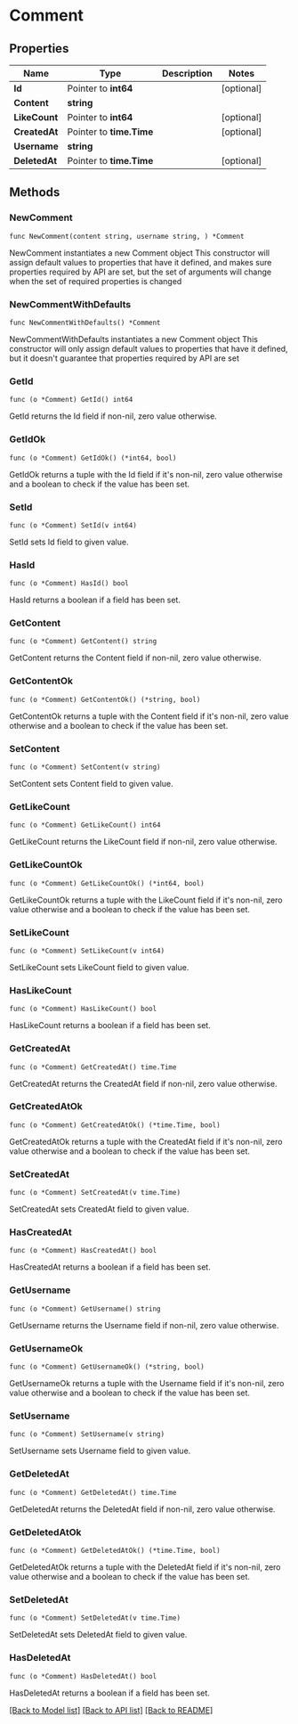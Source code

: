# Comment

## Properties

Name | Type | Description | Notes
------------ | ------------- | ------------- | -------------
**Id** | Pointer to **int64** |  | [optional] 
**Content** | **string** |  | 
**LikeCount** | Pointer to **int64** |  | [optional] 
**CreatedAt** | Pointer to **time.Time** |  | [optional] 
**Username** | **string** |  | 
**DeletedAt** | Pointer to **time.Time** |  | [optional] 

## Methods

### NewComment

`func NewComment(content string, username string, ) *Comment`

NewComment instantiates a new Comment object
This constructor will assign default values to properties that have it defined,
and makes sure properties required by API are set, but the set of arguments
will change when the set of required properties is changed

### NewCommentWithDefaults

`func NewCommentWithDefaults() *Comment`

NewCommentWithDefaults instantiates a new Comment object
This constructor will only assign default values to properties that have it defined,
but it doesn't guarantee that properties required by API are set

### GetId

`func (o *Comment) GetId() int64`

GetId returns the Id field if non-nil, zero value otherwise.

### GetIdOk

`func (o *Comment) GetIdOk() (*int64, bool)`

GetIdOk returns a tuple with the Id field if it's non-nil, zero value otherwise
and a boolean to check if the value has been set.

### SetId

`func (o *Comment) SetId(v int64)`

SetId sets Id field to given value.

### HasId

`func (o *Comment) HasId() bool`

HasId returns a boolean if a field has been set.

### GetContent

`func (o *Comment) GetContent() string`

GetContent returns the Content field if non-nil, zero value otherwise.

### GetContentOk

`func (o *Comment) GetContentOk() (*string, bool)`

GetContentOk returns a tuple with the Content field if it's non-nil, zero value otherwise
and a boolean to check if the value has been set.

### SetContent

`func (o *Comment) SetContent(v string)`

SetContent sets Content field to given value.


### GetLikeCount

`func (o *Comment) GetLikeCount() int64`

GetLikeCount returns the LikeCount field if non-nil, zero value otherwise.

### GetLikeCountOk

`func (o *Comment) GetLikeCountOk() (*int64, bool)`

GetLikeCountOk returns a tuple with the LikeCount field if it's non-nil, zero value otherwise
and a boolean to check if the value has been set.

### SetLikeCount

`func (o *Comment) SetLikeCount(v int64)`

SetLikeCount sets LikeCount field to given value.

### HasLikeCount

`func (o *Comment) HasLikeCount() bool`

HasLikeCount returns a boolean if a field has been set.

### GetCreatedAt

`func (o *Comment) GetCreatedAt() time.Time`

GetCreatedAt returns the CreatedAt field if non-nil, zero value otherwise.

### GetCreatedAtOk

`func (o *Comment) GetCreatedAtOk() (*time.Time, bool)`

GetCreatedAtOk returns a tuple with the CreatedAt field if it's non-nil, zero value otherwise
and a boolean to check if the value has been set.

### SetCreatedAt

`func (o *Comment) SetCreatedAt(v time.Time)`

SetCreatedAt sets CreatedAt field to given value.

### HasCreatedAt

`func (o *Comment) HasCreatedAt() bool`

HasCreatedAt returns a boolean if a field has been set.

### GetUsername

`func (o *Comment) GetUsername() string`

GetUsername returns the Username field if non-nil, zero value otherwise.

### GetUsernameOk

`func (o *Comment) GetUsernameOk() (*string, bool)`

GetUsernameOk returns a tuple with the Username field if it's non-nil, zero value otherwise
and a boolean to check if the value has been set.

### SetUsername

`func (o *Comment) SetUsername(v string)`

SetUsername sets Username field to given value.


### GetDeletedAt

`func (o *Comment) GetDeletedAt() time.Time`

GetDeletedAt returns the DeletedAt field if non-nil, zero value otherwise.

### GetDeletedAtOk

`func (o *Comment) GetDeletedAtOk() (*time.Time, bool)`

GetDeletedAtOk returns a tuple with the DeletedAt field if it's non-nil, zero value otherwise
and a boolean to check if the value has been set.

### SetDeletedAt

`func (o *Comment) SetDeletedAt(v time.Time)`

SetDeletedAt sets DeletedAt field to given value.

### HasDeletedAt

`func (o *Comment) HasDeletedAt() bool`

HasDeletedAt returns a boolean if a field has been set.


[[Back to Model list]](../README.md#documentation-for-models) [[Back to API list]](../README.md#documentation-for-api-endpoints) [[Back to README]](../README.md)


